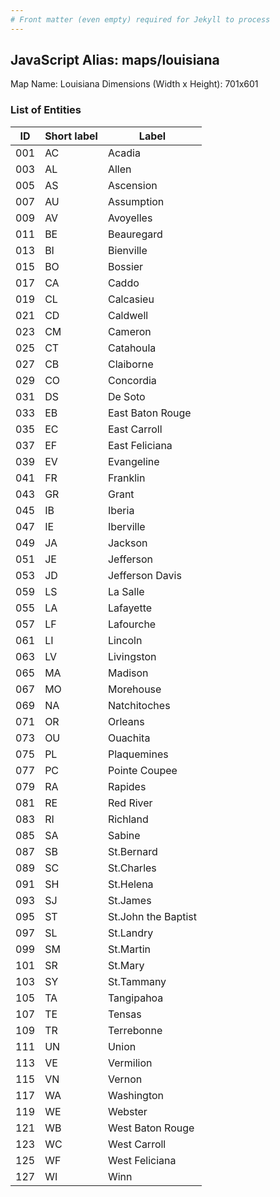 ```yaml
---
# Front matter (even empty) required for Jekyll to process
---
```


## JavaScript Alias: maps/louisiana

Map Name: Louisiana
Dimensions (Width x Height): 701x601





### List of Entities

ID | Short label | Label
---|---|---|
001|AC|Acadia
003|AL|Allen
005|AS|Ascension
007|AU|Assumption
009|AV|Avoyelles
011|BE|Beauregard
013|BI|Bienville
015|BO|Bossier
017|CA|Caddo
019|CL|Calcasieu
021|CD|Caldwell
023|CM|Cameron
025|CT|Catahoula
027|CB|Claiborne
029|CO|Concordia
031|DS|De Soto
033|EB|East Baton Rouge
035|EC|East Carroll
037|EF|East Feliciana
039|EV|Evangeline
041|FR|Franklin
043|GR|Grant
045|IB|Iberia
047|IE|Iberville
049|JA|Jackson
051|JE|Jefferson
053|JD|Jefferson Davis
059|LS|La Salle
055|LA|Lafayette
057|LF|Lafourche
061|LI|Lincoln
063|LV|Livingston
065|MA|Madison
067|MO|Morehouse
069|NA|Natchitoches
071|OR|Orleans
073|OU|Ouachita
075|PL|Plaquemines
077|PC|Pointe Coupee
079|RA|Rapides
081|RE|Red River
083|RI|Richland
085|SA|Sabine
087|SB|St.Bernard
089|SC|St.Charles
091|SH|St.Helena
093|SJ|St.James
095|ST|St.John the Baptist
097|SL|St.Landry
099|SM|St.Martin
101|SR|St.Mary
103|SY|St.Tammany
105|TA|Tangipahoa
107|TE|Tensas
109|TR|Terrebonne
111|UN|Union
113|VE|Vermilion
115|VN|Vernon
117|WA|Washington
119|WE|Webster
121|WB|West Baton Rouge
123|WC|West Carroll
125|WF|West Feliciana
127|WI|Winn

